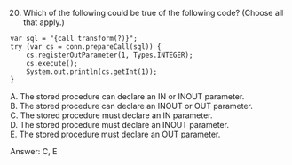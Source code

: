 20. Which of the following could be true of the following code? (Choose all that apply.)

```markdown
var sql = "{call transform(?)}";
try (var cs = conn.prepareCall(sql)) {
    cs.registerOutParameter(1, Types.INTEGER);
    cs.execute();
    System.out.println(cs.getInt(1));
}
```

A. The stored procedure can declare an IN or INOUT parameter. <br>
B. The stored procedure can declare an INOUT or OUT parameter. <br>
C. The stored procedure must declare an IN parameter.   <br>
D. The stored procedure must declare an INOUT parameter.    <br>
E. The stored procedure must declare an OUT parameter.  <br>

Answer: C, E